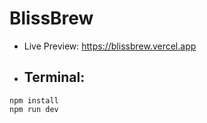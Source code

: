 # BlissBrew

- Live Preview: https://blissbrew.vercel.app

- ## Terminal:
```
npm install
npm run dev
```
